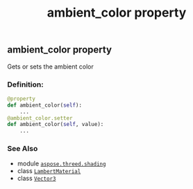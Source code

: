 ﻿---
title: ambient_color property
second_title: Aspose.3D for Python via .NET API References
description: 
type: docs
weight: 140
url: /aspose.threed.shading/lambertmaterial/ambient_color/
is_root: false
---

## ambient_color property


Gets or sets the ambient color
### Definition:
```python
@property
def ambient_color(self):
    ...
@ambient_color.setter
def ambient_color(self, value):
    ...
```

### See Also
* module [`aspose.threed.shading`](../../)
* class [`LambertMaterial`](/3d/python-net/aspose.threed.shading/lambertmaterial)
* class [`Vector3`](/3d/python-net/aspose.threed.utilities/vector3)
